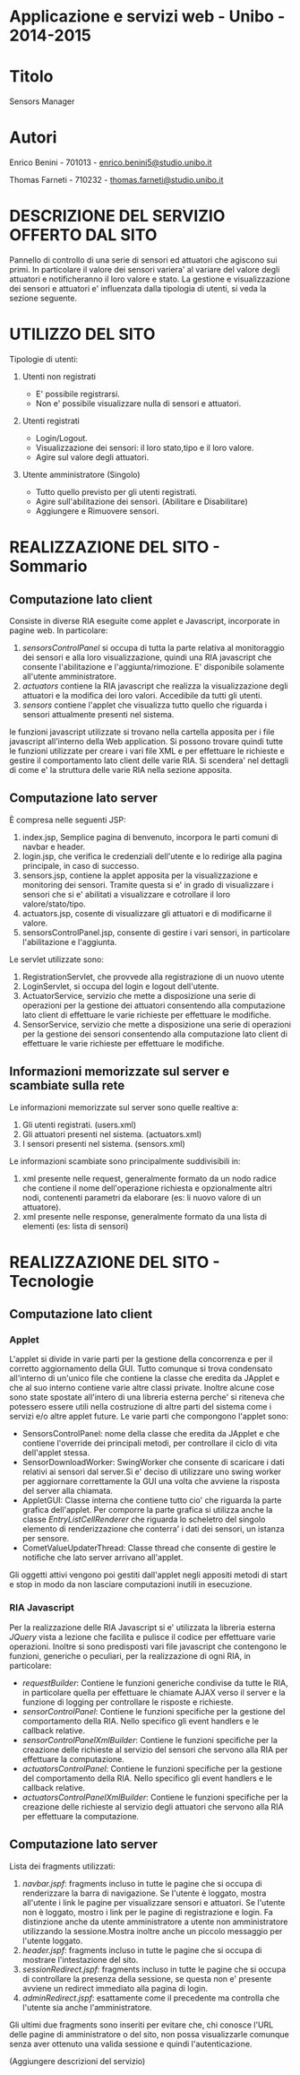 Applicazione e servizi web - Unibo - 2014-2015
==============================================

Titolo
======
Sensors Manager

Autori
======
Enrico Benini - 701013 - enrico.benini5@studio.unibo.it

Thomas Farneti - 710232 - thomas.farneti@studio.unibo.it

DESCRIZIONE DEL SERVIZIO OFFERTO DAL SITO
=========================================
Pannello di controllo di una serie di sensori ed attuatori che agiscono sui primi. In particolare il valore dei sensori variera' al variare del valore degli attuatori e notificheranno il loro valore e stato.
La gestione e visualizzazione dei sensori e attuatori e' influenzata dalla tipologia di utenti, si veda la sezione seguente.

UTILIZZO DEL SITO
=================
Tipologie di utenti:

1. Utenti non registrati
    *  E' possibile registrarsi.
    *  Non e' possibile visualizzare nulla di sensori e attuatori.
  
2. Utenti registrati
    * Login/Logout.
    * Visualizzazione dei sensori: il loro stato,tipo e il loro valore.
    * Agire sul valore degli attuatori.
  
3. Utente amministratore (Singolo)
    * Tutto quello previsto per gli utenti registrati.
    * Agire sull'abilitazione dei sensori. (Abilitare e Disabilitare)
    * Aggiungere e Rimuovere sensori.

REALIZZAZIONE DEL SITO - Sommario
=================================
Computazione lato client
------------------------
Consiste in diverse RIA eseguite come applet e Javascript, incorporate in pagine web. In particolare:

1. *sensorsControlPanel* si occupa di tutta la parte relativa al monitoraggio dei sensori e alla loro visualizzazione, quindi una RIA javascript che consente l'abilitazione e l'aggiunta/rimozione. E' disponibile solamente all'utente amministratore.
2. *actuators* contiene la RIA javascript che realizza la visualizzazione degli attuatori e la modifica dei loro valori. Accedibile da tutti gli utenti.
3. *sensors* contiene l'applet che visualizza tutto quello che riguarda i sensori attualmente presenti nel sistema.

le funzioni javascript utilizzate si trovano nella cartella apposita per i file javascript all'interno della Web application. Si possono trovare quindi tutte le funzioni utilizzate per creare i vari file XML e per effettuare le richieste e gestire il comportamento lato client delle varie RIA. Si scendera' nel dettagli di come e' la struttura delle varie RIA nella sezione apposita.

Computazione lato server
------------------------
È compresa nelle seguenti JSP:

1. index.jsp, Semplice pagina di benvenuto, incorpora le parti comuni di navbar e header.
2. login.jsp, che verifica le credenziali dell'utente e lo redirige alla pagina principale, in caso di successo.
3. sensors.jsp, contiene la applet apposita per la visualizzazione e monitoring dei sensori. Tramite questa si e' in grado di visualizzare i sensori che si e' abilitati a visualizzare e cotrollare il loro valore/stato/tipo.
4. actuators.jsp, cosente di visualizzare gli attuatori e di modificarne il valore.
5. sensorsControlPanel.jsp, consente di gestire i vari sensori, in particolare l'abilitazione e l'aggiunta.

Le servlet utilizzate sono:

1. RegistrationServlet, che provvede alla registrazione di un nuovo utente
2. LoginServlet, si occupa del login e logout dell'utente.
3. ActuatorService, servizio che mette a disposizione una serie di operazioni per la gestione dei attuatori consentendo alla computazione lato client di effettuare le varie richieste per effettuare le modifiche.
4. SensorService, servizio che mette a disposizione una serie di operazioni per la gestione dei sensori consentendo alla computazione lato client di effettuare le varie richieste per effettuare le modifiche.

Informazioni memorizzate sul server e scambiate sulla rete
----------------------------------------------------------

Le informazioni memorizzate sul server sono quelle realtive a:

1. Gli utenti registrati. (users.xml)
2. Gli attuatori presenti nel sistema. (actuators.xml)
3. I sensori presenti nel sistema. (sensors.xml)

Le informazioni scambiate sono principalmente suddivisibili in:

1. xml presente nelle request, generalmente formato da un nodo radice che contiene il nome dell'operazione richiesta e opzionalmente altri nodi, contenenti parametri da elaborare (es: li nuovo valore di un attuatore).
2. xml presente nelle response, generalmente formato da una lista di elementi (es: lista di sensori)


REALIZZAZIONE DEL SITO - Tecnologie
===================================

Computazione lato client
------------------------

### Applet ###
L'applet si divide in varie parti per la gestione della concorrenza e per il corretto aggiornamento della GUI. Tutto comunque si trova condensato all'interno di un'unico file che contiene la classe che eredita da JApplet e che al suo interno contiene varie altre classi private. Inoltre alcune cose sono state spostate all'intero di una libreria esterna perche' si riteneva che potessero essere utili nella costruzione di altre parti del sistema come i servizi e/o altre applet future.
Le varie parti che compongono l'applet sono:

*  SensorsControlPanel: nome della classe che eredita da JApplet e che contiene l'override dei principali metodi, per controllare il ciclo di vita dell'applet stessa.
*  SensorDownloadWorker: SwingWorker che consente di scaricare i dati relativi ai sensori dal server.Si e' deciso di utilizzare uno swing worker per aggiornare correttamente la GUI una volta che avviene la risposta del server alla chiamata.
*  AppletGUI: Classe interna che contiene tutto cio' che riguarda la parte grafica dell'applet. Per comporre la parte grafica si utilizza anche la classe *EntryListCellRenderer* che riguarda lo scheletro del singolo elemento di renderizzazione che conterra' i dati dei sensori, un istanza per sensore.
* CometValueUpdaterThread: Classe thread che consente di gestire le notifiche che lato server arrivano all'applet.

Gli oggetti attivi vengono poi gestiti dall'applet negli appositi metodi di start e stop in modo da non lasciare computazioni inutili in esecuzione.

### RIA Javascript ###
Per la realizzazione delle RIA Javascript si e' utilizzata la libreria esterna *JQuery* vista a lezione che facilita e pulisce il codice per effettuare varie operazioni. Inoltre si sono predisposti vari file javascript che contengono le funzioni, generiche o peculiari, per la realizzazione di ogni RIA, in particolare:

*  *requestBuilder*: Contiene le funzioni generiche condivise da tutte le RIA, in particolare quella per effettuare le chiamate AJAX verso il server e la funzione di logging per controllare le risposte e richieste.
*  *sensorControlPanel*: Contiene le funzioni specifiche per la gestione del comportamento della RIA. Nello specifico gli event handlers e le callback relative.
*  *sensorControlPanelXmlBuilder*: Contiene le funzioni specifiche per la creazione delle richieste al servizio del sensori che servono alla RIA per effettuare la computazione.
*  *actuatorsControlPanel*: Contiene le funzioni specifiche per la gestione del comportamento della RIA. Nello specifico gli event handlers e le callback relative.
*  *actuatorsControlPanelXmlBuilder*: Contiene le funzioni specifiche per la creazione delle richieste al servizio degli attuatori che servono alla RIA per effettuare la computazione.


Computazione lato server
------------------------
Lista dei fragments utilizzati:

1. *navbar.jspf*: fragments incluso in tutte le pagine che si occupa di renderizzare la barra di navigazione. Se l'utente è loggato, mostra all'utente i link le pagine per visualizzare sensori e attuatori. Se l'utente non è loggato, mostro i link per le pagine di registrazione e login. Fa distinzione anche da utente amministratore a utente non amministratore utilizzando la sessione.Mostra inoltre anche un piccolo messaggio per l'utente loggato.
2. *header.jspf*: fragments incluso in tutte le pagine che si occupa di mostrare l'intestazione del sito.
3. *sessionRedirect.jspf*: fragments incluso in tutte le pagine che si occupa di controllare la presenza della sessione, se questa non e' presente avviene un redirect immediato alla pagina di login.
4. *adminRedirect.jspf*: esattamente come il precedente ma controlla che l'utente sia anche l'amministratore.

Gli ultimi due fragments sono inseriti per evitare che, chi conosce l'URL delle pagine di amministratore o del sito, non possa visualizzarle comunque senza aver ottenuto una valida sessione e quindi l'autenticazione.
 
(Aggiungere descrizioni del servizio)